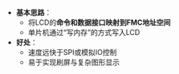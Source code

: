 - **基本思路**：
  - 将LCD的**命令和数据接口映射到FMC地址空间**
  - 单片机通过“写内存”的方式写入LCD
- **好处**：
  - 速度远快于SPI或模拟IO控制
  - 易于实现刷屏与复杂图形显示
